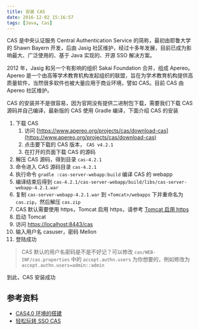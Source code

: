 ```yaml
---
title: 安装 CAS
date: 2016-12-02 15:16:57
tags: [Java, Cas]
---
```


CAS 是中央认证服务 Central Authentication Service 的简称，最初由耶鲁大学的 Shawn Bayern 开发，后由 Jasig 社区维护，经过十多年发展，目前已成为影响最大、广泛使用的、基于 Java 实现的、开源 SSO 解决方案。

2012 年，Jasig 和另一个有影响的组织 Sakai Foundation 合并，组成 Apereo。Apereo 是一个由高等学术教育机构发起组织的联盟，旨在为学术教育机构提供高质量软件，当然很多软件也被大量应用于商业环境，譬如 CAS。目前 CAS 由 Apereo 社区维护。

CAS 的安装并不是很容易，因为官网没有提供二进制包下载，需要我们下载 CAS 源码并自己编译，最新版的 CAS 使用 Gradle 编译，下面介绍 CAS 的安装 <!--more-->

1. 下载 CAS
   1. 访问 [https://www.apereo.org/projects/cas/download-cas](https://www.apereo.org/projects/cas/download-cas)
   2. 点击要下载的 CAS 版本， `CAS v4.2.1`
   3. 在打开的页面下载 CAS 的源码
2. 解压 CAS 源码，得到目录 `cas-4.2.1`
3. 命令进入 CAS 源码目录 `cas-4.2.1`
4. 执行命令 `gradle :cas-server-webapp:build` 编译 CAS 的 webapp
5. 编译结束后得到 `cas-4.2.1/cas-server-webapp/build/libs/cas-server-webapp-4.2.1.war`
6. 复制 `cas-server-webapp-4.2.1.war` 到 `<Tomcat>/webapps` 下并重命名为 `cas.zip`，然后解压 `cas.zip`
7. CAS 默认需要使用 https，Tomcat 启用 https，请参考  [Tomcat 启用 https](/java-tomcat-https/)
8. 启动 Tomcat
9. 访问 [https://localhost:8443/cas](https://localhost:8443/cas)
10. 输入用户名 casuser，密码 Mellon
11. 登陆成功

> CAS 默认的用户名密码是不是不好记？可以修改 `cas/WEB-INF/cas.properties` 中的 `accept.authn.users` 为你想要的，例如修改为 `accept.authn.users=admin::admin`

到此，CAS 安装成功

## 参考资料

* [CAS4.0 环境的搭建](http://www.cnblogs.com/vhua/p/cas_1.html)
* [轻松玩转 SSO CAS](http://www.imooc.com/article/3576)

